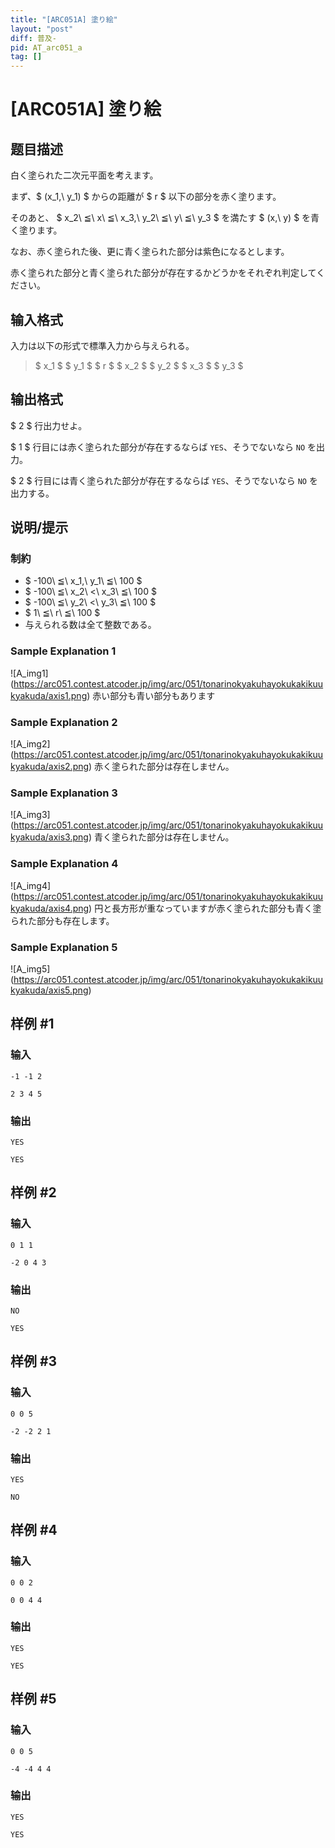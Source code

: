 ```yaml
---
title: "[ARC051A] 塗り絵"
layout: "post"
diff: 普及-
pid: AT_arc051_a
tag: []
---
```


# [ARC051A] 塗り絵

## 题目描述

[problemUrl]: https://atcoder.jp/contests/arc051/tasks/arc051_a

白く塗られた二次元平面を考えます。

まず、$ (x_1,\ y_1) $ からの距離が $ r $ 以下の部分を赤く塗ります。

そのあと、 $ x_2\ ≦\ x\ ≦\ x_3,\ y_2\ ≦\ y\ ≦\ y_3 $ を満たす $ (x,\ y) $ を青く塗ります。

なお、赤く塗られた後、更に青く塗られた部分は紫色になるとします。

赤く塗られた部分と青く塗られた部分が存在するかどうかをそれぞれ判定してください。

## 输入格式

入力は以下の形式で標準入力から与えられる。

> $ x_1 $ $ y_1 $ $ r $ $ x_2 $ $ y_2 $ $ x_3 $ $ y_3 $

## 输出格式

$ 2 $ 行出力せよ。

$ 1 $ 行目には赤く塗られた部分が存在するならば `YES`、そうでないなら `NO` を出力。

$ 2 $ 行目には青く塗られた部分が存在するならば `YES`、そうでないなら `NO` を出力する。

## 说明/提示

### 制約

- $ -100\ ≦\ x_1,\ y_1\ ≦\ 100 $
- $ -100\ ≦\ x_2\ <\ x_3\ ≦\ 100 $
- $ -100\ ≦\ y_2\ <\ y_3\ ≦\ 100 $
- $ 1\ ≦\ r\ ≦\ 100 $
- 与えられる数は全て整数である。

### Sample Explanation 1

!\[A\_img1\](https://arc051.contest.atcoder.jp/img/arc/051/tonarinokyakuhayokukakikuukyakuda/axis1.png) 赤い部分も青い部分もあります

### Sample Explanation 2

!\[A\_img2\](https://arc051.contest.atcoder.jp/img/arc/051/tonarinokyakuhayokukakikuukyakuda/axis2.png) 赤く塗られた部分は存在しません。

### Sample Explanation 3

!\[A\_img3\](https://arc051.contest.atcoder.jp/img/arc/051/tonarinokyakuhayokukakikuukyakuda/axis3.png) 青く塗られた部分は存在しません。

### Sample Explanation 4

!\[A\_img4\](https://arc051.contest.atcoder.jp/img/arc/051/tonarinokyakuhayokukakikuukyakuda/axis4.png) 円と長方形が重なっていますが赤く塗られた部分も青く塗られた部分も存在します。

### Sample Explanation 5

!\[A\_img5\](https://arc051.contest.atcoder.jp/img/arc/051/tonarinokyakuhayokukakikuukyakuda/axis5.png)

## 样例 #1

### 输入

```
-1 -1 2
2 3 4 5
```

### 输出

```
YES
YES
```

## 样例 #2

### 输入

```
0 1 1
-2 0 4 3
```

### 输出

```
NO
YES
```

## 样例 #3

### 输入

```
0 0 5
-2 -2 2 1
```

### 输出

```
YES
NO
```

## 样例 #4

### 输入

```
0 0 2
0 0 4 4
```

### 输出

```
YES
YES
```

## 样例 #5

### 输入

```
0 0 5
-4 -4 4 4
```

### 输出

```
YES
YES
```

